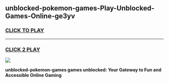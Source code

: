 
## unblocked-pokemon-games-Play-Unblocked-Games-Online-ge3yv
<h3>
<a href="https://premium76.site?title=unblocked-pokemon-games&ref=24A">CLICK TO PLAY</a></h3>
<hr>

<h3>
<a href="https://premium76.site?title=unblocked-pokemon-games&ref=24A">CLICK 2 PLAY</a>
  
</h3>

<a href="https://premium76.site?title=unblocked-pokemon-games&ref=24A"><img src="https://clearcache.store/games.png"></a>


**unblocked-pokemon-games games unblocked: Your Gateway to Fun and Accessible Online Gaming**
